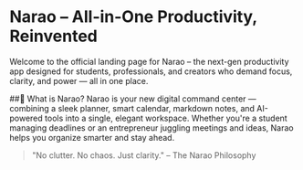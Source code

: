 # Narao – All-in-One Productivity, Reinvented

Welcome to the official landing page for Narao – the next-gen productivity app designed for students, professionals, and creators who demand focus, clarity, and power — all in one place.

##🌟 What is Narao?
Narao is your new digital command center — combining a sleek planner, smart calendar, markdown notes, and AI-powered tools into a single, elegant workspace. Whether you're a student managing deadlines or an entrepreneur juggling meetings and ideas, Narao helps you organize smarter and stay ahead.

> "No clutter. No chaos. Just clarity." – The Narao Philosophy
